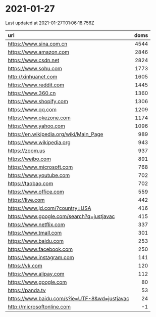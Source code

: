 # 2021-01-27

<!-- BEGIN -->
Last updated at 2021-01-27T01:06:18.756Z

url | doms
:- | -:
https://www.sina.com.cn | 4544
https://www.amazon.com | 2846
https://www.csdn.net | 2824
https://www.sohu.com | 1773
http://xinhuanet.com | 1605
https://www.reddit.com | 1445
https://www.360.cn | 1360
https://www.shopify.com | 1306
https://www.qq.com | 1209
https://www.okezone.com | 1174
https://www.yahoo.com | 1096
https://en.wikipedia.org/wiki/Main_Page | 989
https://www.wikipedia.org | 943
https://zoom.us | 937
https://weibo.com | 891
https://www.microsoft.com | 768
https://www.youtube.com | 702
https://taobao.com | 702
https://www.office.com | 559
https://live.com | 442
https://www.jd.com/?country=USA | 416
https://www.google.com/search?q=justjavac | 415
https://www.netflix.com | 337
https://www.tmall.com | 301
https://www.baidu.com | 253
https://www.facebook.com | 250
https://www.instagram.com | 141
https://vk.com | 120
https://www.alipay.com | 112
https://www.google.com | 80
https://panda.tv | 53
https://www.baidu.com/s?ie=UTF-8&wd=justjavac | 24
http://microsoftonline.com | -1
<!-- END -->
